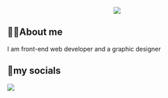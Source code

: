 <p align="center">
  <img src="https://capsule-render.vercel.app/api?text=Hello!👋&animation=fadeIn&type=waving&color=auto&height=300"/>
</p>
<h2>👨‍💻About me</h2>
<p align="left">I am front-end web developer and a graphic designer</h2>
<h2>📱my socials</h2>
<p align="left">
  <a href="https://discordapp.com/users/305337907466469387"><img src="https://img.shields.io/badge/Discord-%237289DA.svg?style=for-the-badge&logo=discord&logoColor=white"/></a>
</p>
